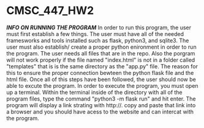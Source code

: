 # CMSC_447_HW2

***INFO ON RUNNING THE PROGRAM***
In order to run this program, the user must first establish a few things. The user must have all of the needed framesworks and tools installed such as flask, python3, and sqlite3.
The user must also establish/ create a proper python enironment in order to run the program. The user needs all files that are in the repo. Also the porgram will not work properly if the file named "index.html" is not in a folder called "templates" that is is the same directory as
the "app.py" file. The reason for this to ensure the proper connection bewteen the python flask file and the html file. Once all of this steps have been followed, the user should now be able to excute the program. In order to execute the program, you must open up a terminal. Within the terminal inside of the directory with all of the program files, type the command
"python3 -m flask run" and hit enter. The program will display a link strating with http://. copy and paste that link into a browser and you should have acess to the website and can intercat with the program.

